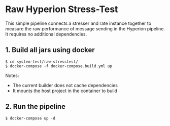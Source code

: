 # Raw Hyperion Stress-Test

This simple pipeline connects a stresser and rate instance together to measure the raw performance of message sending in the Hyperion pipeline. It requires no additional dependencies.

## 1. Build all jars using docker
```shell script
$ cd system-test/raw-stresstest/
$ docker-compose -f docker-compose.build.yml up
```

Notes:
- The current builder does not cache dependencies
- It mounts the host project in the container to build

## 2. Run the pipeline
```shell script
$ docker-compose up -d
``` 
